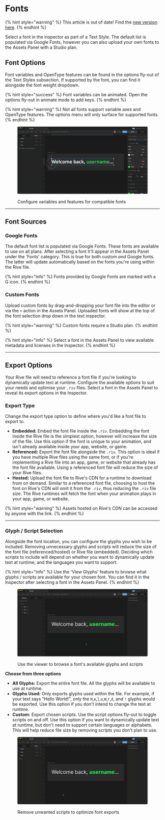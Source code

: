 # Fonts

{% hint style="warning" %}
This article is out of date! Find the [new version here](https://rive.app/community/doc/fonts/docIMUINFL5T).
{% endhint %}

Select a font in the inspector as part of a Text Style. The default list is populated via Google Fonts, however you can also upload your own fonts to the Assets Panel with a Studio plan.

## Font Options

Font variables and OpenType features can be found in the options fly-out of the Text Styles subsection. If supported by the font, you can find it alongside the font weight dropdown.

{% hint style="success" %}
Font variables can be animated. Open the options fly-out in animate mode to add keys.
{% endhint %}

{% hint style="warning" %}
Not all fonts support variable axes and OpenType features. The options menu will only surface for supported fonts.
{% endhint %}

<figure><img src="../../.gitbook/assets/2023-07-24 15.18.58.gif" alt=""><figcaption><p>Configure variables and features for compatible fonts</p></figcaption></figure>

***

## Font Sources

### Google Fonts

The default font list is populated via Google Fonts. These fonts are available to use on all plans. After selecting a font it'll appear in the Assets Panel under the 'Fonts' category. This is true for both custom _and_ Google fonts. The latter will update automatically based on the fonts you're using within the Rive file.

{% hint style="info" %}
Fonts provided by Google Fonts are marked with a G icon.
{% endhint %}

### Custom Fonts

Upload custom fonts by drag-and-dropping your font file into the editor or via the `+` action in the Assets Panel. Uploaded fonts will show at the top of the font selection drop down in the text inspector.

{% hint style="warning" %}
Custom fonts require a Studio plan.
{% endhint %}

{% hint style="info" %}
Select a font in the Assets Panel to view available metadata and licenses in the Inspector.
{% endhint %}

***

## Export Options

Your Rive file will need to reference a font file if you're looking to dynamically update text at runtime. Configure the available options to suit your needs and optimise your `.riv` files. Select a font in the Assets Panel to reveal its export options in the Inspector.&#x20;

### Export Type

Change the export type option to define where you'd like a font file to export to.

* **Embedded:** Embed the font file inside the `.riv`. Embedding the font inside the Rive file is the simplest option, however will increase the size of the file. Use this option if the font is unique to your animation, and isn't already available inside your app, website, or game.
* **Referenced:** Export the font file alongside the `.riv`. This option is ideal if you have multiple Rive files using the same font, or if you're implementing a Rive file into an app, game, or website that already has the font file available. Using a referenced font file will reduce the size of your Rive files.
* **Hosted:** Upload the font file to Rive's CDN for a runtime to download from on demand. Similar to a referenced font file, choosing to host the font on Rive's CDN will omit it from the `.riv`, thus reducing the `.riv` file size. The Rive runtimes will fetch the font when your animation plays in your app, game, or website.

{% hint style="warning" %}
Assets hosted on Rive's CDN can be accessed by anyone with the link.
{% endhint %}

***

### Glyph / Script Selection

Alongside the font location, you can configure the glyphs you wish to be included. Removing unnecessary glyphs and scripts will reduce the size of the font file (referenced/hosted) or Rive file (embedded). Deciding which scripts to include will depend on whether you want to dynamically update text at runtime, and the languages you want to support.

{% hint style="info" %}
Use the 'View Glyphs' feature to browse what glyphs / scripts are available for your chosen font. You can find it in the Inspector after selecting a font in the Assets Panel.
{% endhint %}

<figure><img src="../../.gitbook/assets/2023-07-24 15.03.49.gif" alt=""><figcaption><p>Use the viewer to browse a font's available glyphs and scripts</p></figcaption></figure>

**Choose from three options**

* **All Glyphs:** Export the entire font file. All the glyphs will be available to use at runtime.
* **Glyphs Used:** Only exports glyphs used within the file. For example, if your text says "Hello World!", only the `H`,`e`,`l`,`o`,`W`,`r`,`d`, and `!` glyphs would be exported. Use this option if you don't intend to change the text at runtime.
* **Custom:** Export chosen scripts. Use the script options fly-out to toggle scripts on and off. Use this option if you want to dynamically update text at runtime, but don't need to support certain languages or alphabets. This will help reduce file size by removing scripts you don't plan to use.

<figure><img src="../../.gitbook/assets/2023-07-24 14.59.20.gif" alt=""><figcaption><p>Remove unwanted scripts to optimize font exports</p></figcaption></figure>
